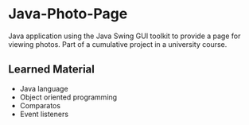 # Java-Photo-Page
Java application using the Java Swing GUI toolkit to provide a page for viewing photos. Part of a cumulative project in a university course.  

## Learned Material
- Java language
- Object oriented programming 
- Comparatos
- Event listeners
